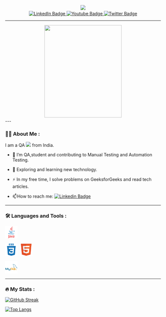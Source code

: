 
<div id="header" align="center">

  <img src="https://media.giphy.com/media/M9gbBd9nbDrOTu1Mqx/giphy.gif" wid100>
</div>
<div id="badges" align="center">
  <a href="https://www.linkedin.com/in/aditya-patil-0898001ba">
    <img src="https://img.shields.io/badge/LinkedIn-blue?style=for-the-badge&logo=linkedin&logoColor=white" alt="LinkedIn Badge"/>
  </a>
  <a href="your-youtube-URL">
    <img src="https://img.shields.io/badge/YouTube-red?style=for-the-badge&logo=youtube&logoColor=white" alt="Youtube Badge"/>
  </a>
  <a href="your-twitter-URL">
    <img src="https://img.shields.io/badge/Twitter-blue?style=for-the-badge&logo=twitter&logoColor=white" alt="Twitter Badge"/>
  </a>
</div>
<hr/>
<div align="center">
  <img src="https://media.giphy.com/media/dWesBcTLavkZuG35MI/giphy.gif" width="250" height="300"/>
</div>
---

### :woman_technologist: About Me :
I am a QA <img src="https://media.giphy.com/media/WUlplcMpOCEmTGBtBW/giphy.gif" width="30"> from India.
- :telescope: I’m QA,student and contributing to Manual Testing and Automation Testing.

- :seedling: Exploring and learning new technology.

- :zap: In my free time, I solve problems on GeeksforGeeks and read tech articles.

- :mailbox:How to reach me: [![Linkedin Badge](https://img.shields.io/badge/-aditya-blue?style=flat&logo=Linkedin&logoColor=white)](https://www.linkedin.com/in/aditya-patil-0898001ba/)
----

### :hammer_and_wrench: Languages and Tools :
<div>
  <img src="https://github.com/devicons/devicon/blob/master/icons/java/java-original-wordmark.svg" title="Java" alt="Java" width="40" height="40"/>&nbsp;
 
  <img src="https://github.com/devicons/devicon/blob/master/icons/css3/css3-plain-wordmark.svg"  title="CSS3" alt="CSS" width="40" height="40"/>&nbsp;
  <img src="https://github.com/devicons/devicon/blob/master/icons/html5/html5-original.svg" title="HTML5" alt="HTML" width="40" height="40"/>&nbsp;
 

  <img src="https://github.com/devicons/devicon/blob/master/icons/mysql/mysql-original-wordmark.svg" title="MySQL"  alt="MySQL" width="40" height="40"/>&nbsp;


</div>
<hr/>

### :fire: My Stats :

[![GitHub Streak](http://github-readme-streak-stats.herokuapp.com?user=Patiladi2304)](https://git.io/streak-stats)

[![Top Langs](https://github-readme-stats.vercel.app/api/top-langs/?username=Patiladi2304)](https://github.com/Patiladi2304/github-readme-stats)
